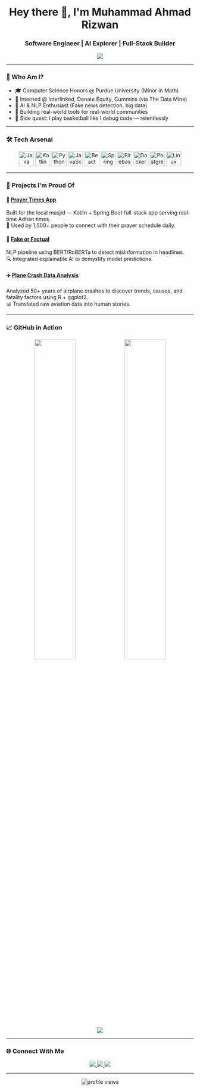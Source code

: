 <h1 align="center">Hey there 👋, I'm Muhammad Ahmad Rizwan</h1>
<h3 align="center">Software Engineer | AI Explorer | Full-Stack Builder</h3>

<p align="center">
  <img src="https://readme-typing-svg.demolab.com?font=Fira+Code&pause=1000&color=00F5FF&width=435&lines=CS+Student+%40+Purdue+University+Indianapolis;Full-Stack+Engineer+%7C+Kotlin+%7C+Spring+Boot;Building+things+that+actually+help+people!;Basketballer+%7C+Debugger+%7C+Dreamer">
</p>

---

### 🧠 Who Am I?

- 🎓 Computer Science Honors @ Purdue University (Minor in Math)
- 💼 Interned @ Interlinked, Donate Equity, Cummins (via The Data Mine)
- 🧪 AI & NLP Enthusiast (Fake news detection, big data)
- 🚀 Building real-world tools for real-world communities
- 🏀 Side quest: I play basketball like I debug code — relentlessly

---

### 🛠️ Tech Arsenal

<p align="center">
  <img src="https://cdn.jsdelivr.net/gh/devicons/devicon/icons/java/java-original.svg" width="40" title="Java"/>
  <img src="https://cdn.jsdelivr.net/gh/devicons/devicon/icons/kotlin/kotlin-original.svg" width="40" title="Kotlin"/>
  <img src="https://cdn.jsdelivr.net/gh/devicons/devicon/icons/python/python-original.svg" width="40" title="Python"/>
  <img src="https://cdn.jsdelivr.net/gh/devicons/devicon/icons/javascript/javascript-original.svg" width="40" title="JavaScript"/>
  <img src="https://cdn.jsdelivr.net/gh/devicons/devicon/icons/react/react-original.svg" width="40" title="React"/>
  <img src="https://cdn.jsdelivr.net/gh/devicons/devicon/icons/spring/spring-original.svg" width="40" title="Spring Boot"/>
  <img src="https://cdn.jsdelivr.net/gh/devicons/devicon/icons/firebase/firebase-plain.svg" width="40" title="Firebase"/>
  <img src="https://cdn.jsdelivr.net/gh/devicons/devicon/icons/docker/docker-original.svg" width="40" title="Docker"/>
  <img src="https://cdn.jsdelivr.net/gh/devicons/devicon/icons/postgresql/postgresql-original.svg" width="40" title="PostgreSQL"/>
  <img src="https://cdn.jsdelivr.net/gh/devicons/devicon/icons/linux/linux-original.svg" width="40" title="Linux"/>
</p>

---

### 📌 Projects I'm Proud Of

#### 🕌 [Prayer Times App](https://github.com/muhammadahmadr1zwan/PrayerTimesApp)
Built for the local masjid — Kotlin + Spring Boot full-stack app serving real-time Adhan times.  
🧭 Used by 1,500+ people to connect with their prayer schedule daily.

#### 🧠 [Fake or Factual](https://github.com/muhammadahmadr1zwan/Fake-or-Factual-AI-Powered-Misinformation-Detection)
NLP pipeline using BERT/RoBERTa to detect misinformation in headlines.  
🔍 Integrated explainable AI to demystify model predictions.

#### ✈️ [Plane Crash Data Analysis](https://github.com/muhammadahmadr1zwan/PlaneCrashDataAnalysisProject)
Analyzed 50+ years of airplane crashes to discover trends, causes, and fatality factors using R + ggplot2.  
📊 Translated raw aviation data into human stories.

---

### 📈 GitHub in Action

<p align="center">
  <img src="https://github-readme-stats.vercel.app/api?username=muhammadahmadr1zwan&show_icons=true&theme=algolia" width="47%"/>
  <img src="https://github-readme-streak-stats.herokuapp.com/?user=muhammadahmadr1zwan&theme=algolia" width="47%"/>
</p>

<p align="center">
  <img src="https://github-profile-trophy.vercel.app/?username=muhammadahmadr1zwan&theme=darkhub&margin-w=10&no-frame=true" />
</p>

---

### 🌐 Connect With Me

<p align="center">
  <a href="mailto:ahmadzainab@outlook.com">
    <img src="https://img.shields.io/badge/Email-Darkblue?style=for-the-badge&logo=microsoftoutlook&logoColor=white" />
  </a>
  <a href="https://linkedin.com/in/muhammad-ahmad-rizwan" target="_blank">
    <img src="https://img.shields.io/badge/LinkedIn-0077B5?style=for-the-badge&logo=linkedin&logoColor=white" />
  </a>
  <a href="https://github.com/muhammadahmadr1zwan">
    <img src="https://img.shields.io/badge/GitHub-100000?style=for-the-badge&logo=github&logoColor=white" />
  </a>
</p>

---

<p align="center">
  <img src="https://komarev.com/ghpvc/?username=muhammadahmadr1zwan&style=flat-square&color=brightgreen" alt="profile views" />
</p>
